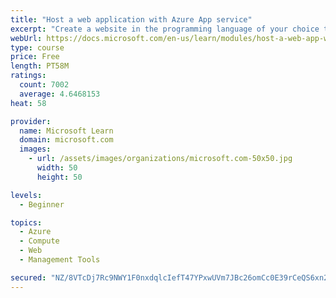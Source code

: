 ```yaml
---
title: "Host a web application with Azure App service"
excerpt: "Create a website in the programming language of your choice through the hosted web app platform in Azure App Service."
webUrl: https://docs.microsoft.com/en-us/learn/modules/host-a-web-app-with-azure-app-service/
type: course
price: Free
length: PT58M
ratings:
  count: 7002
  average: 4.6468153
heat: 58

provider:
  name: Microsoft Learn
  domain: microsoft.com
  images:
    - url: /assets/images/organizations/microsoft.com-50x50.jpg
      width: 50
      height: 50

levels:
  - Beginner

topics:
  - Azure
  - Compute
  - Web
  - Management Tools

secured: "NZ/8VTcDj7Rc9NWY1F0nxdqlcIefT47YPxwUVm7JBc26omCc0E39rCeQS6xn2pBngzbAhPxZUPs2ZMgeXKIbYRgT5MUAsaUcdSm7adrcvPKsYH+V4Q4vyBkUYBO8A2hu1iBE9LqepVLGjMP14URPUtzuV6psHPSDpZEp8o/tpOO1DY84PAgPvRO6jx7hVVUI4C5USB9n+1GOZsed2cPLqoqRkF3L+Ow5+ojKQxavEOWiSb4hdObY14FPVTcVKMdFgq1u2iFNkL7KRvIckgP4NE6TIqRkcz1Ad1hgTjac5hzl8mTzH3W35UE6b2Gn8FXULZs0ZyjTRT68FPCuqOLqYTE2LVF4J0h2QhETd2y1IotP5GkAGHObLp1pzOSNfa28tueoS79aNONK05emxvSDkJX7eTm0JiDduxlAa15fVQo=;TWMglCPEcS2msbYD3PSNFA=="
---
```


